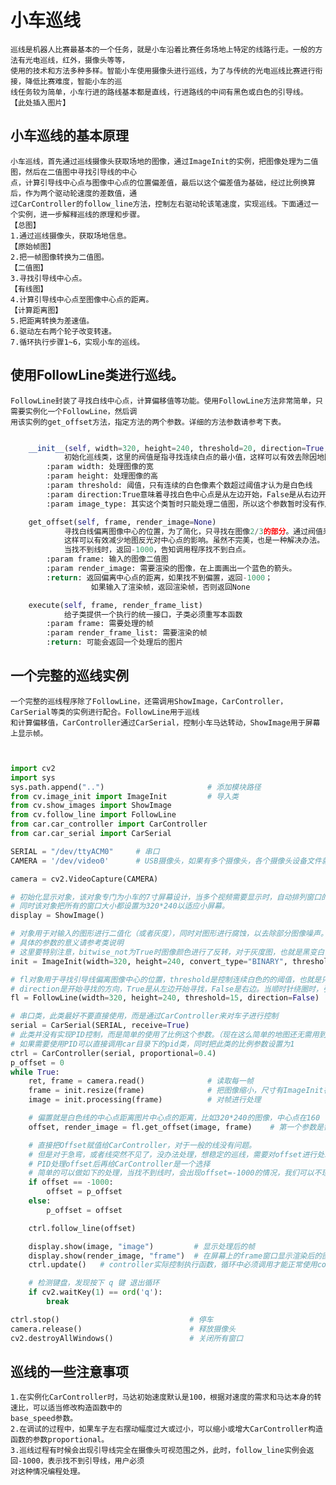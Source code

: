 # 小车巡线
    巡线是机器人比赛最基本的一个任务，就是小车沿着比赛任务场地上特定的线路行走。一般的方法有光电巡线，红外，摄像头等等，
    使用的技术和方法多种多样。智能小车使用摄像头进行巡线，为了与传统的光电巡线比赛进行衔接，降低比赛难度，智能小车的巡
    线任务较为简单，小车行进的路线基本都是直线，行进路线的中间有黑色或白色的引导线。
    【此处插入图片】
## 小车巡线的基本原理
    小车巡线，首先通过巡线摄像头获取场地的图像，通过ImageInit的实例，把图像处理为二值图，然后在二值图中寻找引导线的中心
    点，计算引导线中心点与图像中心点的位置偏差值，最后以这个偏差值为基础，经过比例换算后，作为两个驱动轮速度的差数值，通
    过CarController的follow_line方法，控制左右驱动轮该笔速度，实现巡线。下面通过一个实例，进一步解释巡线的原理和步骤。
    【总图】
    1.通过巡线摄像头，获取场地信息。
    【原始帧图】
    2.把一帧图像转换为二值图。
    【二值图】
    3.寻找引导线中心点。
    【有线图】
    4.计算引导线中心点至图像中心点的距离。
    【计算距离图】
    5.把距离转换为差速值。
    6.驱动左右两个轮子改变转速。
    7.循环执行步骤1~6，实现小车的巡线。
## 使用FollowLine类进行巡线。
    FollowLine封装了寻找白线中心点，计算偏移值等功能。使用FollowLine方法非常简单，只需要实例化一个FollowLine，然后调
    用该实例的get_offset方法，指定方法的两个参数。详细的方法参数请参考下表。

````python

    __init__(self, width=320, height=240, threshold=20, direction=True, image_type='BINARY')
            初始化巡线类，这里的阀值是指寻找连续白点的最小值，这样可以有效去除因地图反光产生的干扰。
        :param width: 处理图像的宽
        :param height: 处理图像的高
        :param threshold: 阈值，只有连续的白色像素个数超过阈值才认为是白色线
        :param direction:True意味着寻找白色中心点是从左边开始，False是从右边开始
        :param image_type: 其实这个类暂时只能处理二值图，所以这个参数暂时没有作用

    get_offset(self, frame, render_image=None)
            寻找白线偏离图像中心的位置，为了简化，只寻找在图像2/3的部分。通过阀值来控制连续白点的区域，
            这样可以有效减少地图反光对中心点的影响。虽然不完美，也是一种解决办法。
            当找不到线时，返回-1000，告知调用程序找不到白点。
        :param frame: 输入的图像二值图
        :param render_image: 需要渲染的图像，在上面画出一个蓝色的箭头。
        :return: 返回偏离中心点的距离，如果找不到偏置，返回-1000；
                  如果输入了渲染帧，返回渲染帧，否则返回None

    execute(self, frame, render_frame_list)
            给子类提供一个执行的统一接口，子类必须重写本函数
        :param frame: 需要处理的帧
        :param render_frame_list: 需要渲染的帧
        :return: 可能会返回一个处理后的图片

````

## 一个完整的巡线实例
    一个完整的巡线程序除了FollowLine，还需调用ShowImage，CarController，CarSerial等类的实例进行配合。FollowLine用于巡线
    和计算偏移值，CarController通过CarSerial，控制小车马达转动，ShowImage用于屏幕上显示帧。


```python


import cv2
import sys
sys.path.append("..")                       # 添加模块路径
from cv.image_init import ImageInit         # 导入类
from cv.show_images import ShowImage
from cv.follow_line import FollowLine
from car.car_controller import CarController
from car.car_serial import CarSerial

SERIAL = "/dev/ttyACM0"     # 串口
CAMERA = '/dev/video0'      # USB摄像头，如果有多个摄像头，各个摄像头设备文件就是video0，video1,video2等等

camera = cv2.VideoCapture(CAMERA)

# 初始化显示对象，该对象专门为小车的7寸屏幕设计，当多个视频需要显示时，自动排列窗口的位置,避免窗口重叠。
# 同时该对象把所有的窗口大小都设置为320*240以适应小屏幕。
display = ShowImage()

# 对象用于对输入的图形进行二值化（或者灰度），同时对图形进行腐蚀，以去除部分图像噪声。
# 具体的参数的意义请参考类说明
# 这里要特别注意，bitwise_not为True时图像颜色进行了反转，对于灰度图，也就是黑变白，白变黑，适合于引导线是黑色的地图。
init = ImageInit(width=320, height=240, convert_type="BINARY", threshold=60, bitwise_not=True)

# fl对象用于寻找引导线偏离图像中心的位置，threshold是控制连续白色的的阈值，也就是只有连续多少个白色像素点才认为已经找到引导线
# direction是开始寻找的方向，True是从左边开始寻找，False是右边。当顺时针绕圈时，引导线大概率出现在右边，所以可以选择False。
fl = FollowLine(width=320, height=240, threshold=15, direction=False)

# 串口类，此类最好不要直接使用，而是通过CarController来对车子进行控制
serial = CarSerial(SERIAL, receive=True)
# 此类并没有实现PID控制，而是简单的使用了比例这个参数。（现在这么简单的地图还无需用到PID）
# 如果需要使用PID可以直接调用car目录下的pid类，同时把此类的比例参数设置为1
ctrl = CarController(serial, proportional=0.4)
p_offset = 0
while True:
    ret, frame = camera.read()              # 读取每一帧
    frame = init.resize(frame)              # 把图像缩小，尺寸有ImageInit在初始化时指定
    image = init.processing(frame)          # 对帧进行处理

    # 偏置就是白色线的中心点距离图片中心点的距离，比如320*240的图像，中心点在160
    offset, render_image = fl.get_offset(image, frame)    # 第一个参数是需要处理的图像，第二个参数是需要渲染的图像

    # 直接把Offset赋值给CarController，对于一般的线没有问题。
    # 但是对于急弯，或者线突然不见了，没办法处理，想稳定的巡线，需要对offset进行处理后再给CarController
    # PID处理offset后再给CarController是一个选择
    # 简单的可以做如下的处理，当找不到线时，会出现offset=-1000的情况，我们可以不理它当它是0.
    if offset == -1000:
        offset = p_offset
    else:
        p_offset = offset

    ctrl.follow_line(offset)

    display.show(image, "image")         # 显示处理后的帧
    display.show(render_image, "frame")  # 在屏幕上的frame窗口显示渲染后的图像（此处的渲染就是在屏幕上画出中心点的位置）
    ctrl.update()   # controller实际控制执行函数，循环中必须调用才能正常使用controller

    # 检测键盘，发现按下 q 键 退出循环
    if cv2.waitKey(1) == ord('q'):
        break

ctrl.stop()                             # 停车
camera.release()                        # 释放摄像头
cv2.destroyAllWindows()                 # 关闭所有窗口


```


## 巡线的一些注意事项
    1.在实例化CarController时，马达初始速度默认是100，根据对速度的需求和马达本身的转速比，可以适当修改构造函数中的
    base_speed参数。
    2.在调试的过程中，如果车子左右摆动幅度过大或过小，可以缩小或增大CarController构造函数的参数proportional。
    3.巡线过程有时候会出现引导线完全在摄像头可视范围之外，此时，follow_line实例会返回-1000，表示找不到引导线，用户必须
    对这种情况编程处理。
    